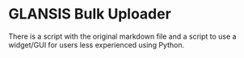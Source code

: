 # GLANSIS Bulk Uploader
There is a script with the original markdown file and a script to use a widget/GUI for users less experienced using Python.
